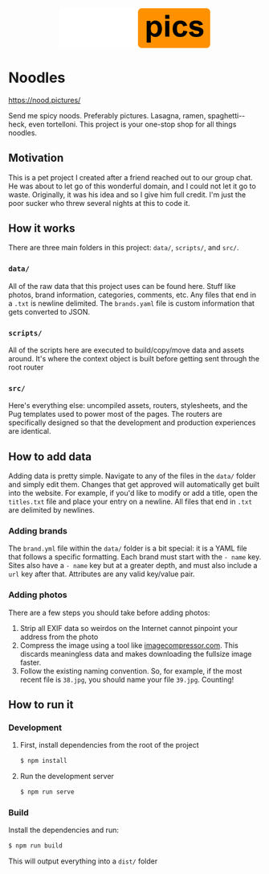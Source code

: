 <div style="text-align:center;">
<img width="300" src="https://raw.githubusercontent.com/Abbondanzo/noodles/master/src/views/partials/nood-logo.svg" />
</div>

# Noodles

https://nood.pictures/

Send me spicy noods. Preferably pictures. Lasagna, ramen, spaghetti--heck, even tortelloni. This project is your one-stop shop for all things noodles.

## Motivation

This is a pet project I created after a friend reached out to our group chat. He was about to let go of this wonderful domain, and I could not let it go to waste. Originally, it was his idea and so I give him full credit. I'm just the poor sucker who threw several nights at this to code it.

## How it works

There are three main folders in this project: `data/`, `scripts/`, and `src/`.

### `data/`

All of the raw data that this project uses can be found here. Stuff like photos, brand information, categories, comments, etc. Any files that end in a `.txt` is newline delimited. The `brands.yaml` file is custom information that gets converted to JSON.

### `scripts/`

All of the scripts here are executed to build/copy/move data and assets around. It's where the context object is built before getting sent through the root router

### `src/`

Here's everything else: uncompiled assets, routers, stylesheets, and the Pug templates used to power most of the pages. The routers are specifically designed so that the development and production experiences are identical.

## How to add data

Adding data is pretty simple. Navigate to any of the files in the `data/` folder and simply edit them. Changes that get approved will automatically get built into the website. For example, if you'd like to modify or add a title, open the `titles.txt` file and place your entry on a newline. All files that end in `.txt` are delimited by newlines.

### Adding brands

The `brand.yml` file within the `data/` folder is a bit special: it is a YAML file that follows a specific formatting. Each brand must start with the `- name` key. Sites also have a `- name` key but at a greater depth, and must also include a `url` key after that. Attributes are any valid key/value pair.

### Adding photos

There are a few steps you should take before adding photos:

1. Strip all EXIF data so weirdos on the Internet cannot pinpoint your address from the photo
1. Compress the image using a tool like [imagecompressor.com](https://imagecompressor.com/). This discards meaningless data and makes downloading the fullsize image faster.
1. Follow the existing naming convention. So, for example, if the most recent file is `38.jpg`, you should name your file `39.jpg`. Counting!

## How to run it

### Development

1. First, install dependencies from the root of the project

   ```bash
   $ npm install
   ```

1. Run the development server

   ```bash
   $ npm run serve
   ```

### Build

Install the dependencies and run:

```bash
$ npm run build
```

This will output everything into a `dist/` folder

